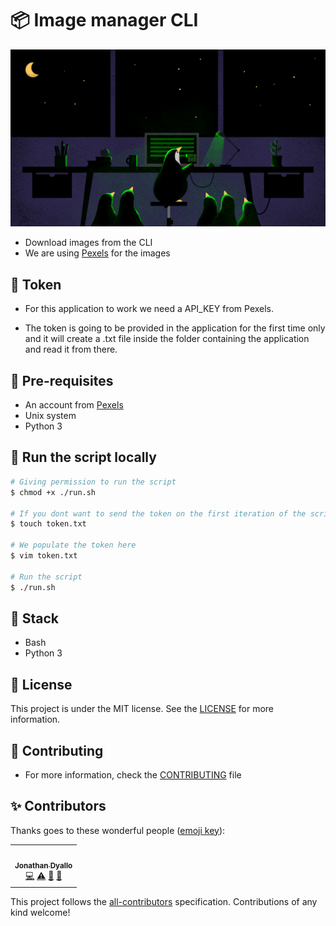 # 📦 Image manager CLI

![Image](./Readme.png)

- Download images from the CLI
- We are using [Pexels](https://www.pexels.com/) for the images

## 🙊 Token

- For this application to work we need a API_KEY from Pexels.

- The token is going to be provided in the application for the first time only and it will create a .txt file inside the folder containing the application and read it from there.

## 🏁 Pre-requisites

- An account from [Pexels](https://www.pexels.com/)
- Unix system
- Python 3

## 🏃 Run the script locally

```bash
# Giving permission to run the script
$ chmod +x ./run.sh

# If you dont want to send the token on the first iteration of the script
$ touch token.txt

# We populate the token here
$ vim token.txt

# Run the script
$ ./run.sh
```

## 🧰 Stack

- Bash
- Python 3

## 📝 License

This project is under the MIT license. See the [LICENSE](./LICENSE) for more information.

## 🤝 Contributing

- For more information, check the [CONTRIBUTING](./CONTRIBUTING.md) file

## ✨ Contributors

Thanks goes to these wonderful people ([emoji key](https://allcontributors.org/docs/en/emoji-key)):

<!-- ALL-CONTRIBUTORS-LIST:START - Do not remove or modify this section -->
<!-- prettier-ignore-start -->
<!-- markdownlint-disable -->
<table>
  <tr>
    <td align="center"><a href="https://jonathan.com.ar/es"><img src="https://avatars.githubusercontent.com/u/68082746?v=4?s=100" width="100px;" alt=""/><br /><sub><b>Jonathan Dyallo</b></sub></a><br /><a href="https://github.com/jd-apprentice/waifuland-api/commits?author=jd-apprentice" title="Code">💻</a> <a href="https://github.com/jd-apprentice/waifuland-api/commits?author=jd-apprentice" title="Tests">⚠️</a> <a href="https://github.com/jd-apprentice/waifuland-api/commits?author=jd-apprentice" title="Documentation">📖</a> <a href="#maintenance-jd-apprentice" title="Maintenance">🚧</a></td>
  </tr>
</table>

<!-- markdownlint-restore -->
<!-- prettier-ignore-end -->

<!-- ALL-CONTRIBUTORS-LIST:END -->

This project follows the [all-contributors](https://github.com/all-contributors/all-contributors) specification. Contributions of any kind welcome!
